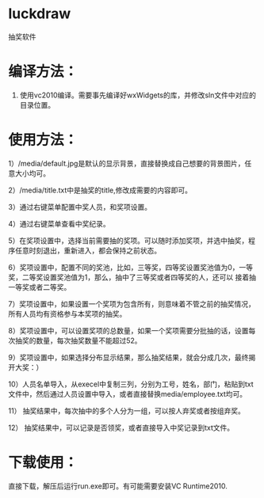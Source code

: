 # luckdraw
抽奖软件
# 编译方法：
1) 使用vc2010编译。需要事先编译好wxWidgets的库，并修改sln文件中对应的目录位置。

# 使用方法：
1）/media/default.jpg是默认的显示背景，直接替换成自己想要的背景图片，任意大小均可。

2）/media/title.txt中是抽奖的title,修改成需要的内容即可。

3）通过右键菜单配置中奖人员，和奖项设置。

4）通过右键菜单查看中奖纪录。

5）在奖项设置中，选择当前需要抽的奖项。可以随时添加奖项，并选中抽奖，程序任意时刻退出，重新进入，都会保持之前状态。

6）奖项设置中，配置不同的奖池，比如，三等奖，四等奖设置奖池值为0，一等奖，二等奖设置奖池值为1，那么，抽中了三等奖或者四等奖的人，还可以
接着抽一等奖或者二等奖。

7）奖项设置中，如果设置一个奖项为包含所有，则意味着不管之前的抽奖情况，所有人员均有资格参与本奖项的抽奖。

8）奖项设置中，可以设置奖项的总数量，如果一个奖项需要分批抽的话，设置每次抽奖的数量，每次抽奖数量不能超过52。

9）奖项设置中，如果选择分布显示结果，那么抽奖结果，就会分成几次，最终揭开大奖：）

10）人员名单导入，从execel中复制三列，分别为工号，姓名，部门，粘贴到txt文件中，然后通过人员设置中导入，或者直接替换media/employee.txt均可。

11） 抽奖结果中，每次抽中的多个人分为一组，可以按人弃奖或者按组弃奖。

12） 抽奖结果中，可以记录是否领奖，或者直接导入中奖记录到txt文件。



# 下载使用：
直接下载，解压后运行run.exe即可。有可能需要安装VC Runtime2010.
